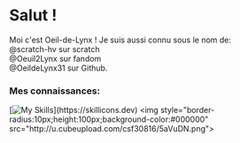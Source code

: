 <h1>Salut !</h1>

Moi c'est Oeil-de-Lynx !
Je suis aussi connu sous le nom de: <br>
@scratch-hv sur scratch <br>
@Oeuil2Lynx sur fandom <br>
@OeildeLynx31 sur Github.<br>

<h3>Mes connaissances:</h3>

[![My Skills](https://skillicons.dev/icons?i=html,css,arduino,github,linux,raspberrypi,wordpress,)](https://skillicons.dev)
<img style="border-radius:10px;height:100px;background-color:#000000" src="http://u.cubeupload.com/csf30816/5aVuDN.png">


